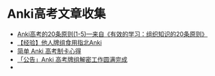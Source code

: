 # Anki高考文章收集

- [Anki高考的20条原则(1-5)—来自《有效的学习：组织知识的20条原则》](https://zhuanlan.zhihu.com/p/52369009)
- [【经验】他人牌组食用指北Anki](https://zhuanlan.zhihu.com/p/168386543)
- [简单 Anki 高考制卡心得](https://zhuanlan.zhihu.com/p/35390139)
- [「公告」Anki 高考牌组解密工作圆满完成](https://zhuanlan.zhihu.com/p/269808977)
- 
